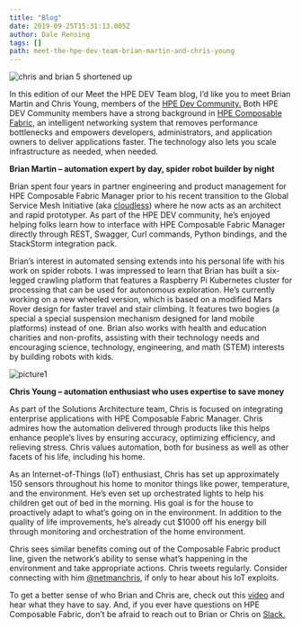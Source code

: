 ```yaml
---
title: "Blog"
date: 2019-09-25T15:31:13.005Z
author: Dale Rensing 
tags: []
path: meet-the-hpe-dev-team-brian-martin-and-chris-young
---
```

![chris and brian 5 shortened up](https://hpe-developer-portal.s3.amazonaws.com/uploads/media/2019/8/chris-and-brian-5-shortened-up-1569601308744.jpg)

In this edition of our Meet the HPE DEV Team blog, I’d like you to meet Brian Martin and Chris Young, members of the [HPE Dev Community.](https://developer.hpe.com/community) Both HPE DEV Community members have a strong background in [HPE Composable Fabric,](https://www.hpe.com/us/en/integrated-systems/composable-fabric.html#targetText=HPE%20Composable%20Fabric%20removes%20performance,infrastructure%20as%20needed%2C%20when%20needed.) an intelligent networking system that removes performance bottlenecks and empowers developers, administrators, and application owners to deliver applications faster. The technology also lets you scale infrastructure as needed, when needed.

__Brian Martin – automation expert by day, spider robot builder by night__

Brian spent four years in partner engineering and product management for HPE Composable Fabric Manager prior to his recent transition to the Global Service Mesh Initiative (aka [cloudless](https://www.labs.hpe.com/page/cloudless)) where he now acts as an architect and rapid prototyper. As part of the HPE DEV community, he’s enjoyed helping folks learn how to interface with HPE Composable Fabric Manager directly through REST, Swagger, Curl commands, Python bindings, and the StackStorm integration pack. 

Brian’s interest in automated sensing extends into his personal life with his work on spider robots. I was impressed to learn that Brian has built a six-legged crawling platform that features a Raspberry Pi Kubernetes cluster for processing that can be used for autonomous exploration. He’s currently working on a new wheeled version, which is based on a modified Mars Rover design for faster travel and stair climbing.  It features two bogies (a special a special suspension mechanism designed for land mobile platforms) instead of one. Brian also works with health and education charities and non-profits, assisting with their technology needs and encouraging science, technology, engineering, and math (STEM) interests by building robots with kids.


![picture1](https://hpe-developer-portal.s3.amazonaws.com/uploads/media/2019/8/picture1-1569425908540.png)

__Chris Young – automation enthusiast who uses expertise to save money__

As part of the Solutions Architecture team, Chris is focused on integrating enterprise applications with HPE Composable Fabric Manager. Chris admires how the automation delivered through products like this helps enhance people’s lives by ensuring accuracy, optimizing efficiency, and relieving stress. Chris values automation, both for business as well as other facets of his life, including his home. 

As an Internet-of-Things (IoT) enthusiast, Chris has set up approximately 150 sensors throughout his home to monitor things like power, temperature, and the environment. He’s even set up orchestrated lights to help his children get out of bed in the morning. His goal is for the house to proactively adapt to what’s going on in the environment. In addition to the quality of life improvements, he’s already cut $1000 off his energy bill through monitoring and orchestration of the home environment. 

Chris sees similar benefits coming out of the Composable Fabric product line, given the network’s ability to sense what’s happening in the environment and take appropriate actions. Chris tweets regularly. Consider connecting with him [@netmanchris](https://twitter.com/netmanchris?ref_src=twsrc%5Egoogle%7Ctwcamp%5Eserp%7Ctwgr%5Eauthor), if only to hear about his IoT exploits.

To get a better sense of who Brian and Chris are, check out this [video](https://www.youtube.com/watch?v=TTswJtJGCoc&feature=youtu.be) and hear what they have to say. And, if you ever have questions on HPE Composable Fabric, don’t be afraid to reach out to Brian or Chris on [Slack.](https://slack.hpedev.io/) 
